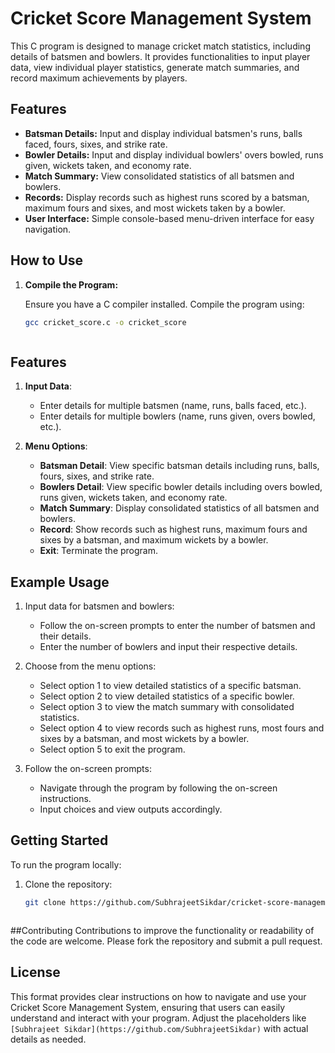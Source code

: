 # Cricket Score Management System

This C program is designed to manage cricket match statistics, including details of batsmen and bowlers. It provides functionalities to input player data, view individual player statistics, generate match summaries, and record maximum achievements by players.

## Features

- **Batsman Details:** Input and display individual batsmen's runs, balls faced, fours, sixes, and strike rate.
- **Bowler Details:** Input and display individual bowlers' overs bowled, runs given, wickets taken, and economy rate.
- **Match Summary:** View consolidated statistics of all batsmen and bowlers.
- **Records:** Display records such as highest runs scored by a batsman, maximum fours and sixes, and most wickets taken by a bowler.
- **User Interface:** Simple console-based menu-driven interface for easy navigation.

## How to Use

1. **Compile the Program:**

   Ensure you have a C compiler installed. Compile the program using:

   ```bash
   gcc cricket_score.c -o cricket_score



## Features

1. **Input Data**:
   - Enter details for multiple batsmen (name, runs, balls faced, etc.).
   - Enter details for multiple bowlers (name, runs given, overs bowled, etc.).

2. **Menu Options**:
   - **Batsman Detail**: View specific batsman details including runs, balls, fours, sixes, and strike rate.
   - **Bowlers Detail**: View specific bowler details including overs bowled, runs given, wickets taken, and economy rate.
   - **Match Summary**: Display consolidated statistics of all batsmen and bowlers.
   - **Record**: Show records such as highest runs, maximum fours and sixes by a batsman, and maximum wickets by a bowler.
   - **Exit**: Terminate the program.

## Example Usage

1. Input data for batsmen and bowlers:
   - Follow the on-screen prompts to enter the number of batsmen and their details.
   - Enter the number of bowlers and input their respective details.

2. Choose from the menu options:
   - Select option 1 to view detailed statistics of a specific batsman.
   - Select option 2 to view detailed statistics of a specific bowler.
   - Select option 3 to view the match summary with consolidated statistics.
   - Select option 4 to view records such as highest runs, most fours and sixes by a batsman, and most wickets by a bowler.
   - Select option 5 to exit the program.

3. Follow the on-screen prompts:
   - Navigate through the program by following the on-screen instructions.
   - Input choices and view outputs accordingly.

## Getting Started

To run the program locally:

1. Clone the repository:
   ```bash
   git clone https://github.com/SubhrajeetSikdar/cricket-score-management.git ```bash



##Contributing
Contributions to improve the functionality or readability of the code are welcome. Please fork the repository and submit a pull request.


## License
This format provides clear instructions on how to navigate and use your Cricket Score Management System, ensuring that users can easily understand and interact with your program. Adjust the placeholders like `[Subhrajeet Sikdar](https://github.com/SubhrajeetSikdar)` with actual details as needed.
